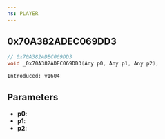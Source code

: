 ```yaml
---
ns: PLAYER
---
```

## 0x70A382ADEC069DD3

```c
// 0x70A382ADEC069DD3
void _0x70A382ADEC069DD3(Any p0, Any p1, Any p2);
```

```
Introduced: v1604
```

## Parameters
* **p0**:
* **p1**:
* **p2**:

